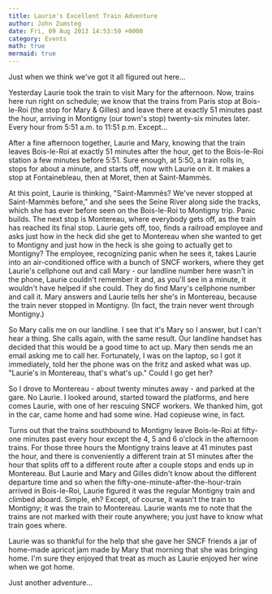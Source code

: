 ```yaml
---
title: Laurie's Excellent Train Adventure
author: John Zumsteg
date: Fri, 09 Aug 2013 14:53:50 +0000
category: Events
math: true
mermaid: true
---
```

Just when we think we've got it all figured out here...

Yesterday Laurie took the train to visit Mary for the afternoon. Now, trains here run right on schedule; we know that the trains from Paris stop at Bois-le-Roi (the stop for Mary & Gilles) and leave there at exactly 51 minutes past the hour, arriving in Montigny (our town's stop) twenty-six minutes later. Every hour from 5:51 a.m. to 11:51 p.m. Except...

After a fine afternoon together, Laurie and Mary, knowing that the train leaves Bois-le-Roi at exactly 51 minutes after the hour, get to the Bois-le-Roi station a few minutes before 5:51. Sure enough, at 5:50, a train rolls in, stops for about a minute, and starts off, now with Laurie on it. It makes a stop at Fontainebleau, then at Moret, then at Saint-Mammès.

At this point, Laurie is thinking, "Saint-Mammès? We've never stopped at Saint-Mammès before," and she sees the Seine River along side the tracks, which she has ever before seen on the Bois-le-Roi to Montigny trip. Panic builds. The next stop is Montereau, where everybody gets off, as the train has reached its final stop. Laurie gets off, too, finds a railroad employee and asks just how in the heck did she get to Montereau when she wanted to get to Montigny and just how in the heck is she going to actually get to Montigny? The employee, recognizing panic when he sees it, takes Laurie into an air-conditioned office with a bunch of SNCF workers, where they get Laurie's cellphone out and call Mary - our landline number here wasn't in the phone, Laurie couldn't remember it and, as you'll see in a minute, it wouldn't have helped if she could. They do find Mary's cellphone number and call it. Mary answers and Laurie tells her she's in Montereau, because the train never stopped in Montigny. (In fact, the train never went through Montigny.)

So Mary calls me on our landline. I see that it's Mary so I answer, but I can't hear a thing. She calls again, with the same result. Our landline handset has decided that this would be a good time to act up. Mary then sends me an email asking me to call her. Fortunately, I was on the laptop, so I got it immediately, told her the phone was on the fritz and asked what was up. "Laurie's in Montereau, that's what's up." Could I go get her?

So I drove to Montereau - about twenty minutes away - and parked at the gare. No Laurie. I looked around, started toward the platforms, and here comes Laurie, with one of her rescuing SNCF workers. We thanked him, got in the car, came home and had some wine. Had copieuse wine, in fact.

Turns out that the trains southbound to Montigny leave Bois-le-Roi at fifty-one minutes past every hour except the 4, 5 and 6 o'clock in the afternoon trains. For those three hours the Montigny trains leave at 41 minutes past the hour, and there is conveniently a different train at 51 minutes after the hour that splits off to a different route after a couple stops and ends up in Montereau. But Laurie and Mary and Gilles didn't know about the different departure time and so when the fifty-one-minute-after-the-hour-train arrived in Bois-le-Roi, Laurie figured it was the regular Montigny train and climbed aboard. Simple, eh? Except, of course, it wasn't the train to Montigny; it was the train to Montereau. Laurie wants me to note that the trains are not marked with their route anywhere; you just have to know what train goes where.

Laurie was so thankful for the help that she gave her SNCF friends a jar of home-made apricot jam made by Mary that morning that she was bringing home. I'm sure they enjoyed that treat as much as Laurie enjoyed her wine when we got home.

Just another adventure...
